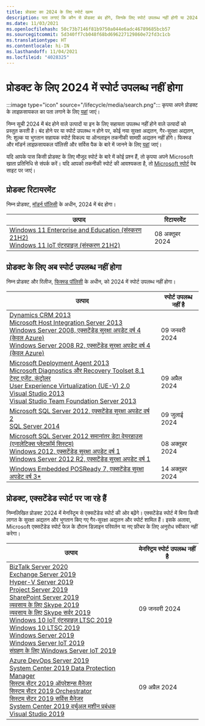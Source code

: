 ```yaml
---
title: प्रोडक्ट का 2024 के लिए स्पोर्ट खत्म
description: पता लगाएं कि कौन से प्रोडक्ट बंद होंगे, जिनके लिए स्पोर्ट उपलब्ध नहीं होगी या 2024 में मेनस्ट्रिम स्पोर्ट से एक्सटेंडेड स्पोर्ट में आगे बढ़ेंगे।
ms.date: 11/03/2021
ms.openlocfilehash: 50c73b7146f81b9750a044e6adc46789685bcb57
ms.sourcegitcommit: 5d340ff7cb048f68bd696227129860e72fd3c1cb
ms.translationtype: HT
ms.contentlocale: hi-IN
ms.lasthandoff: 11/04/2021
ms.locfileid: "4028325"
---
```

# <a name="products-ending-support-in-2024"></a>प्रोडक्ट के लिए 2024 में स्पोर्ट उपलब्ध नहीं होगा

:::image type="icon" source="/lifecycle/media/search.png":::
कृपया अपने प्रोडक्ट के लाइफ़सायकल का पता लगाने के लिए [यहां](/lifecycle/products/) जाएं।

निम्न सूची 2024 में बंद होने वाले उत्पादों या इन के लिए सहायता उपलब्ध नहीं होने वाले उत्पादों को प्रस्तुत करती है। बंद होने पर या स्पोर्ट उपलब्ध न होने पर, कोई नया सुरक्षा अद्यतन, गैर-सुरक्षा अद्यतन, नि: शुल्क या भुगतान सहायक स्पोर्ट विकल्प या ऑनलाइन तकनीकी सामग्री अद्यतन नहीं होंगे। फिक्स्ड और मॉडर्न लाइफ़सायकल पॉलिसी और सर्विस पैक के बारे में जानने के लिए [यहां](/lifecycle/overview/product-end-of-support-overview) जाएं।

यदि आपके पास किसी प्रोडक्ट के लिए मौजूद स्पोर्ट के बारे में कोई प्रश्न हैं, तो कृपया अपने Microsoft खाता प्रतिनिधि से संपर्क करें। यदि आपको तकनीकी स्पोर्ट की आवश्यकता है, तो [Microsoft स्पोर्ट](https://support.microsoft.com/contactus/?ws=support) वेब साइट पर जाएं।

## <a name="product-retirements"></a>प्रोडक्ट रिटायरमेंट

निम्न प्रोडक्ट, [मॉडर्न पॉलिसी](/lifecycle/policies/modern) के अधीन, 2024 में बंद होगा।

| उत्पाद | रिटायरमेंट |
| --- | --- |
| [Windows 11 Enterprise and Education (संस्करण 21H2)](/lifecycle/products/windows-11-enterprise-and-education-version-21h2?branch=live)<br>[Windows 11 IoT एंटरप्राइज (संस्करण 21H2)](/lifecycle/products/windows-11-iot-enterprise-version-21h2?branch=live)<br> | 08 अक्तूबर 2024 |




## <a name="products-reaching-end-of-support"></a>प्रोडक्ट के लिए अब स्पोर्ट उपलब्ध नहीं होगा

निम्न प्रोडक्ट और रिलीज, [फिक्स्ड पॉलिसी](/lifecycle/policies/fixed) के अधीन, को 2024 में स्पोर्ट उपलब्ध नहीं होगा।

| उत्पाद | स्पोर्ट उपलब्ध नहीं है |
| --- | --- |
| [Dynamics CRM 2013](/lifecycle/products/dynamics-crm-2013?branch=live)<br>[Microsoft Host Integration Server 2013](/lifecycle/products/microsoft-host-integration-server-2013?branch=live)<br>[Windows Server 2008, एक्सटेंडेड सुरक्षा अपडेट वर्ष 4 (केवल Azure)](/lifecycle/products/windows-server-2008?branch=live)<br>[Windows Server 2008 R2, एक्सटेंडेड सुरक्षा अपडेट वर्ष 4 (केवल Azure)](/lifecycle/products/windows-server-2008-r2?branch=live)<br> | 09 जनवरी 2024 |
| [Microsoft Deployment Agent 2013](/lifecycle/products/microsoft-deployment-agent-2013?branch=live)<br>[Microsoft Diagnostics और Recovery Toolset 8.1](/lifecycle/products/microsoft-diagnostics-and-recovery-toolset-81?branch=live)<br>[टेस्ट एजेंट, कंट्रोलर](/lifecycle/products/test-agent-controller?branch=live)<br>[User Experience Virtualization (UE-V) 2.0](/lifecycle/products/user-experience-virtualization-uev-20?branch=live)<br>[Visual Studio 2013](/lifecycle/products/visual-studio-2013?branch=live)<br>[Visual Studio Team Foundation Server 2013](/lifecycle/products/visual-studio-team-foundation-server-2013?branch=live)<br> | 09 अप्रैल 2024 |
| [Microsoft SQL Server 2012, एक्सटेंडेड सुरक्षा अपडेट वर्ष 2](/lifecycle/products/microsoft-sql-server-2012?branch=live)<br>[SQL Server 2014](/lifecycle/products/sql-server-2014?branch=live)<br> | 09 जुलाई 2024 |
| [Microsoft SQL Server 2012 समानांतर डेटा वेयरहाउस (एनालेटिक्स प्लेटफ़ॉर्म सिस्टम)](/lifecycle/products/microsoft-sql-server-2012-parallel-data-warehouse-analytics-platform-system?branch=live)<br>[Windows 2012, एक्सटेंडेड सुरक्षा अपडेट वर्ष 1](/lifecycle/products/windows-server-2012?branch=live)<br>[Windows Server 2012 R2, एक्सटेंडेड सुरक्षा अपडेट वर्ष 1](/lifecycle/products/windows-server-2012-r2?branch=live)<br> | 08 अक्तूबर 2024 |
| [Windows Embedded POSReady 7, एक्सटेंडेड सुरक्षा अपडेट वर्ष 3*](/lifecycle/products/windows-embedded-posready-7?branch=live)<br> | 14 अक्तूबर 2024 |


## <a name="products-moving-to-extended-support"></a>प्रोडक्ट, एक्सटेंडेड स्पोर्ट पर जा रहे हैं

निम्नलिखित प्रोडक्ट 2024 में मेनस्ट्रिम से एक्सटेंडेड स्पोर्ट की ओर बढ़ेंगे। एक्सटेंडेड स्पोर्ट में बिना किसी लागत के सुरक्षा अद्यतन और भुगतान किए गए गैर-सुरक्षा अद्यतन और स्पोर्ट शामिल हैं। इसके अलावा, Microsoft एक्सटेंडेड स्पोर्ट फेज़ के दौरान डिज़ाइन परिवर्तन या नए फ़ीचर के लिए अनुरोध स्वीकार नहीं करेगा।

| उत्पाद | मेनस्ट्रिम स्पोर्ट उपलब्ध नहीं है |
| --- | --- |
| [BizTalk Server 2020](/lifecycle/products/biztalk-server-2020?branch=live)<br>[Exchange Server 2019](/lifecycle/products/exchange-server-2019?branch=live)<br>[Hyper-V Server 2019](/lifecycle/products/hyperv-server-2019?branch=live)<br>[Project Server 2019](/lifecycle/products/project-server-2019?branch=live)<br>[SharePoint Server 2019](/lifecycle/products/sharepoint-server-2019?branch=live)<br>[व्यवसाय के लिए Skype 2019](/lifecycle/products/skype-for-business-2019?branch=live)<br>[व्यवसाय के लिए Skype सर्वर 2019](/lifecycle/products/skype-for-business-server-2019?branch=live)<br>[Windows 10 IoT एंटरप्राइज़ LTSC 2019](/lifecycle/products/windows-10-iot-enterprise-ltsc-2019?branch=live)<br>[Windows 10 LTSC 2019](/lifecycle/products/windows-10-ltsc-2019?branch=live)<br>[Windows Server 2019](/lifecycle/products/windows-server-2019?branch=live)<br>[Windows Server IoT 2019](/lifecycle/products/windows-server-iot-2019?branch=live)<br>[संग्रहण के लिए Windows Server IoT 2019](/lifecycle/products/windows-server-iot-2019-for-storage?branch=live)<br> | 09 जनवरी 2024 |
| [Azure DevOps Server 2019](/lifecycle/products/azure-devops-server-2019?branch=live)<br>[System Center 2019 Data Protection Manager](/lifecycle/products/system-center-2019-data-protection-manager?branch=live)<br>[सिस्टम सेंटर 2019 ऑपरेशन्स मैनेजर](/lifecycle/products/system-center-2019-operations-manager?branch=live)<br>[सिस्टम सेंटर 2019 Orchestrator](/lifecycle/products/system-center-2019-orchestrator?branch=live)<br>[सिस्टम सेंटर 2019 सर्विस मैनेजर](/lifecycle/products/system-center-2019-service-manager?branch=live)<br>[System Center 2019 वर्चुअल मशीन प्रबंधक](/lifecycle/products/system-center-2019-virtual-machine-manager?branch=live)<br>[Visual Studio 2019](/lifecycle/products/visual-studio-2019?branch=live)<br> | 09 अप्रैल 2024 |
